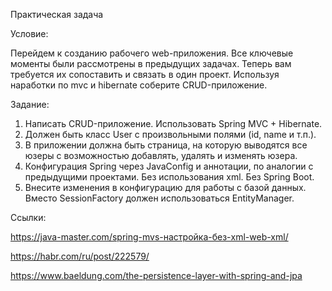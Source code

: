 Практическая задача

Условие:

Перейдем к созданию рабочего web-приложения. Все ключевые моменты были рассмотрены в предыдущих задачах. Теперь вам требуется их сопоставить и связать в один проект.
Используя наработки по mvc и hibernate соберите CRUD-приложение.

Задание:
1. Написать CRUD-приложение. Использовать Spring MVC + Hibernate.
2. Должен быть класс User с произвольными полями (id, name и т.п.).
3. В приложении должна быть страница, на которую выводятся все юзеры с возможностью добавлять, удалять и изменять юзера.
4. Конфигурация Spring через JavaConfig и аннотации, по аналогии с предыдущими проектами. Без использования xml. Без Spring Boot.
5. Внесите изменения в конфигурацию для работы с базой данных. Вместо SessionFactory должен использоваться EntityManager.

Ссылки:

https://java-master.com/spring-mvs-настройка-без-xml-web-xml/

https://habr.com/ru/post/222579/

https://www.baeldung.com/the-persistence-layer-with-spring-and-jpa
